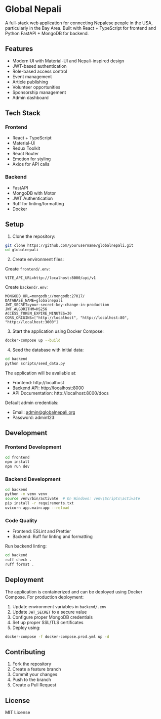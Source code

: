 # Global Nepali

A full-stack web application for connecting Nepalese people in the USA, particularly in the Bay Area. Built with React + TypeScript for frontend and Python FastAPI + MongoDB for backend.

## Features

- Modern UI with Material-UI and Nepali-inspired design
- JWT-based authentication
- Role-based access control
- Event management
- Article publishing
- Volunteer opportunities
- Sponsorship management
- Admin dashboard

## Tech Stack

### Frontend
- React + TypeScript
- Material-UI
- Redux Toolkit
- React Router
- Emotion for styling
- Axios for API calls

### Backend
- FastAPI
- MongoDB with Motor
- JWT Authentication
- Ruff for linting/formatting
- Docker

## Setup

1. Clone the repository:
```bash
git clone https://github.com/yourusername/globalnepali.git
cd globalnepali
```

2. Create environment files:

Create `frontend/.env`:
```
VITE_API_URL=http://localhost:8000/api/v1
```

Create `backend/.env`:
```
MONGODB_URL=mongodb://mongodb:27017/
DATABASE_NAME=globalnepali
JWT_SECRET=your-secret-key-change-in-production
JWT_ALGORITHM=HS256
ACCESS_TOKEN_EXPIRE_MINUTES=30
CORS_ORIGINS=["http://localhost", "http://localhost:80", "http://localhost:3000"]
```

3. Start the application using Docker Compose:
```bash
docker-compose up --build
```

4. Seed the database with initial data:
```bash
cd backend
python scripts/seed_data.py
```

The application will be available at:
- Frontend: http://localhost
- Backend API: http://localhost:8000
- API Documentation: http://localhost:8000/docs

Default admin credentials:
- Email: admin@globalnepali.org
- Password: admin123

## Development

### Frontend Development
```bash
cd frontend
npm install
npm run dev
```

### Backend Development
```bash
cd backend
python -m venv venv
source venv/bin/activate  # On Windows: venv\Scripts\activate
pip install -r requirements.txt
uvicorn app.main:app --reload
```

### Code Quality
- Frontend: ESLint and Prettier
- Backend: Ruff for linting and formatting

Run backend linting:
```bash
cd backend
ruff check .
ruff format .
```

## Deployment

The application is containerized and can be deployed using Docker Compose. For production deployment:

1. Update environment variables in `backend/.env`
2. Update `JWT_SECRET` to a secure value
3. Configure proper MongoDB credentials
4. Set up proper SSL/TLS certificates
5. Deploy using:
```bash
docker-compose -f docker-compose.prod.yml up -d
```

## Contributing

1. Fork the repository
2. Create a feature branch
3. Commit your changes
4. Push to the branch
5. Create a Pull Request

## License

MIT License 